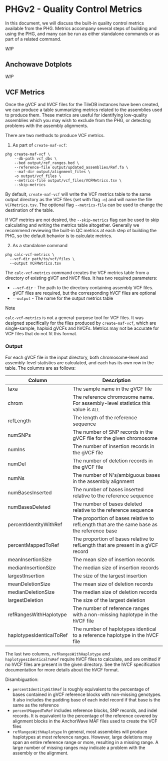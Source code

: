 # PHGv2 - Quality Control Metrics

In this document, we will discuss the built-in quality control 
metrics available from the PHG. Metrics accompany several steps
of building and using the PHG, and many can be run as either standalone 
commands or as part of a related command.

_WIP_

## Anchowave Dotplots

_WIP_

## VCF Metrics

Once the gVCF and hVCF files for the TileDB instances have been created, 
we can produce a table summarizing metrics related to the assemblies used to
produce them. These metrics are useful for identifying low-quality assemblies 
which you may wish to exclude from the PHG, or detecting problems with the
assembly alignments.

There are two methods to produce VCF metrics.

1. As part of `create-maf-vcf`:

```shell
phg create-maf-vcf \
    --db-path vcf_dbs \
    --bed output/ref_ranges.bed \
    --reference-file output/updated_assemblies/Ref.fa \
    --maf-dir output/alignment_files \
    -o output/vcf_files \
    --metrics-file output/vcf_files/VCFMetrics.tsv \
    --skip-metrics
```

By default, `create-maf-vcf` will write the VCF metrics table to the same output 
directory as the VCF files (set with flag `-o`) and will name the file `VCFMetrics.tsv`.
The optional flag `--metrics-file` can be used to change the destination of the table. 

If VCF metrics are not desired, the `--skip-metrics` flag can be used to skip calculating 
and writing the metrics table altogether. Generally we recommend reviewing the built-in 
QC metrics at each step of building the PHG, so the default behavior is to calculate metrics.

2. As a standalone command

```shell
phg calc-vcf-metrics \
  --vcf-dir path/to/vcf/files \
  --output VCFMetrics.tsv
```

The `calc-vcf-metrics` command creates the VCF metrics table from a directory of existing 
gVCF and hVCF files. It has two required parameters:
* `--vcf-dir` - The path to the directory containing assembly VCF files. gVCF files are required, but the corresponding hVCF files are optional
* `--output` - The name for the output metrics table

> [!NOTE]
> `calc-vcf-metrics` is not a general-purpose tool for VCF files. It was designed specifically
> for the files produced by `create-maf-vcf`, which are single-sample, haploid gVCFs and hVCFs.
> Metrics may not be accurate for VCF files that do not fit this format.

### Output

For each gVCF file in the input directory, both chromosome-level and assembly-level statistics are
calculated, and each has its own row in the table. The columns are as follows:

| Column                   | Description                                                                                |
|--------------------------|--------------------------------------------------------------------------------------------|
| taxa                     | The sample name in the gVCF file                                                           |
| chrom                    | The reference chromosome name. For assembly-level statistics this value is `ALL`           |
| refLength                | The length of the reference sequence                                                       |
| numSNPs                  | The number of SNP records in the gVCF file for the given chromosome                        |
| numIns                   | The number of insertion records in the gVCF file                                           |
| numDel                   | The number of deletion records in the gVCF file                                            |
| numNs                    | The number of N's/ambiguous bases in the assembly alignment                                |
| numBasesInserted         | The number of bases inserted relative to the reference sequence                            |
| numBasesDeleted          | The number of bases deleted relative to the reference sequence                             |
| percentIdentityWithRef   | The proportion of bases relative to refLength that are the same base as the reference base |
| percentMappedToRef       | The proportion of bases relative to refLength that are present in a gVCF record            |
| meanInsertionSize        | The mean size of insertion records                                                         |
| medianInsertionSize      | The median size of insertion records                                                       |
| largestInsertion         | The size of the largest insertion                                                          |
| meanDeletionSize         | The mean size of deletion records                                                          |
| medianDeletionSize       | The median size of deletion records                                                        |
| largestDeletion          | The size of the largest deletion                                                           |
| refRangesWithHaplotype   | The number of reference ranges with a non-missing haplotype in the hVCF file               |
| haplotypesIdenticalToRef | The number of haplotypes identical to a reference haplotype in the hVCF file               |

The last two columns, `refRangesWithHaplotype` and `haplotypesIdenticalToRef` require hVCF files to calculate, and are
omitted if no hVCF files are present in the given directory. See the hVCF specification documentation for more details 
about the hVCF format.

Disambiguation:
* `percentIdentityWithRef` is roughly equivalent to the percentage of bases contained in gVCF reference blocks with non-missing genotypes. It also includes the padding base of each indel record if that base is the same as the reference
* `percentMappedToRef` includes reference blocks, SNP records, and indel records. It is equivalent to the percentage of the reference covered by alignment blocks in the AnchorWave MAF files used to create the VCF files
* `refRangesWithHaplotype` In general, most assemblies will produce haplotypes at most reference ranges. However, large deletions may span an entire reference range or more, resulting in a missing range. A large number of missing ranges may indicate a problem with the assembly or the alignment.

